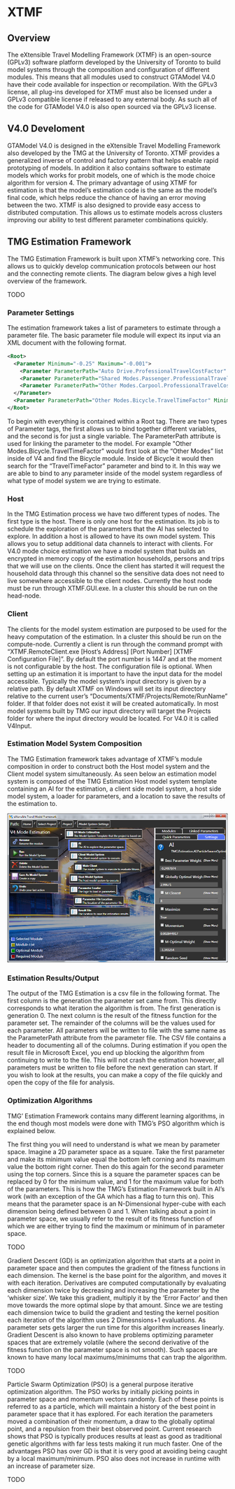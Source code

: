 # XTMF

## Overview

The eXtensible Travel Modelling Framework (XTMF) is an open-source (GPLv3) software platform developed by the University of Toronto to build model systems through the composition and configuration of different modules.  This means that all modules used to construct GTAModel V4.0 have their code available for inspection or recompilation.  With the GPLv3 license, all plug-ins developed for XTMF must also be licensed under a GPLv3 compatible license if released to any external body.  As such all of the code for GTAModel V4.0 is also open sourced via the GPLv3 license.

## V4.0 Develoment

GTAModel V4.0 is designed in the eXtensible Travel Modelling Framework also developed by the TMG at the University of Toronto. XTMF provides a generalized inverse of control and factory pattern that helps enable rapid prototyping of models.  In addition it also contains software to estimate models which works for probit models, one of which is the mode choice algorithm for version 4.  The primary advantage of using XTMF for estimation is that the model’s estimation code is the same as the model’s final code, which helps reduce the chance of having an error moving between the two.  XTMF is also designed to provide easy access to distributed computation.  This allows us to estimate models across clusters improving our ability to test different parameter combinations quickly.

## TMG Estimation Framework

The TMG Estimation Framework is built upon XTMF’s networking core.  This allows us to quickly develop communication protocols between our host and the connecting remote clients.  The diagram below gives a high level overview of the framework.

TODO

### Parameter Settings

The estimation framework takes a list of parameters to estimate through a parameter file.  The basic parameter file module will expect its input via an XML document with the following format.

```xml
<Root>
  <Parameter Minimum="-0.25" Maximum="-0.001">
    <Parameter ParameterPath="Auto Drive.ProfessionalTravelCostFactor" />
    <Parameter ParameterPath="Shared Modes.Passenger.ProfessionalTravelCostFactor" />
    <Parameter ParameterPath="Other Modes.Carpool.ProfessionalTravelCostFactor" />
  </Parameter>
  <Parameter ParameterPath="Other Modes.Bicycle.TravelTimeFactor" Minimum="-0.4" Maximum="0" />
</Root>

```
To begin with everything is contained within a Root tag.  There are two types of Parameter tags, the first allows us to bind together different variables, and the second is for just a single variable.  The ParameterPath attribute is used for linking the parameter to the model.  For example "Other Modes.Bicycle.TravelTimeFactor" would first look at the “Other Modes” list inside of V4 and find the Bicycle module.  Inside of Bicycle it would then search for the “TravelTimeFactor” parameter and bind to it.  In this way we are able to bind to any parameter inside of the model system regardless of what type of model system we are trying to estimate.

### Host

In the TMG Estimation process we have two different types of nodes.  The first type is the host.  There is only one host for the estimation.  Its job is to schedule the exploration of the parameters that the AI has selected to explore.  In addition a host is allowed to have its own model system.  This allows you to setup additional data channels to interact with clients.  For V4.0 mode choice estimation we have a model system that builds an encrypted in memory copy of the estimation households, persons and trips that we will use on the clients.  Once the client has started it will request the household data through this channel so the sensitive data does not need to live somewhere accessible to the client nodes.  Currently the host node must be run through XTMF.GUI.exe.  In a cluster this should be run on the head-node.


### Client

The clients for the model system estimation are purposed to be used for the heavy computation of the estimation.  In a cluster this should be run on the compute-node.  Currently a client is run through the command prompt with “XTMF.RemoteClient.exe [Host’s Address] [Port Number] [XTMF Configuration File]”.  By default the port number is 1447 and at the moment is not configurable by the host.  The configuration file is optional.  When setting up an estimation it is important to have the input data for the model accessible.  Typically the model system’s input directory is given by a relative path.  By default XTMF on Windows will set its input directory relative to the current user’s “Documents/XTMF/Projects/Remote/RunName” folder.  If that folder does not exist it will be created automatically.  In most model systems built by TMG our input directory will target the Projects folder for where the input directory would be located.  For V4.0 it is called V4Input.

### Estimation Model System Composition

The TMG Estimation framework takes advantage of XTMF’s module composition in order to construct both the Host model system and the Client model system simultaneously.  As seen below an estimation model system is composed of the TMG Estimation Host model system template containing an AI for the estimation, a client side model system, a host side model system, a loader for parameters, and a location to save the results of the estimation to.

![Figure 3 - an example of an estimation model system displayed by XTMF 1.0](images/3.png "Figure 3")

### Estimation Results/Output

The output of the TMG Estimation is a csv file in the following format.  The first column is the generation the parameter set came from.  This directly corresponds to what iteration the algorithm is from.  The first generation is generation 0.  The next column is the result of the fitness function for the parameter set.  The remainder of the columns will be the values used for each parameter.  All parameters will be written to file with the same name as the ParameterPath attribute from the parameter file.  The CSV file contains a header to documenting all of the columns.  During estimation if you open the result file in Microsoft Excel, you end up blocking the algorithm from continuing to write to the file.  This will not crash the estimation however, all parameters must be written to file before the next generation can start.  If you wish to look at the results, you can make a copy of the file quickly and open the copy of the file for analysis.

### Optimization Algorithms

TMG’ Estimation Framework contains many different learning algorithms, in the end though most models were done with TMG’s PSO algorithm which is explained below.

The first thing you will need to understand is what we mean by parameter space.  Imagine a 2D parameter space as a square.  Take the first parameter and make its minimum value equal the bottom left corning and its maximum value the bottom right corner.  Then do this again for the second parameter using the top corners.  Since this is a square the parameter spaces can be replaced by 0 for the minimum value, and 1 for the maximum value for both of the parameters.  This is how the TMG’s Estimation Framework built in AI’s work (with an exception of the GA which has a flag to turn this on).  This means that the parameter space is an N-Dimensional hyper-cube with each dimension being defined between 0 and 1.  When talking about a point in parameter space, we usually refer to the result of its fitness function of which we are either trying to find the maximum or minimum of in parameter space.

TODO

Gradient Descent (GD) is an optimization algorithm that starts at a point in parameter space and then computes the gradient of the fitness functions in each dimension.  The kernel is the base point for the algorithm, and moves it with each iteration.  Derivatives are computed computationally by evaluating each dimension twice by decreasing and increasing the parameter by the ‘whisker size’.  We take this gradient, multiply it by the ‘Error Factor’ and then move towards the more optimal slope by that amount. Since we are testing each dimension twice to build the gradient and testing the kernel position each iteration of the algorithm uses 2 Dimesnsions+1 evaluations.  As parameter sets gets larger the run time for this algorithm increases linearly.  Gradient Descent is also known to have problems optimizing parameter spaces that are extremely volatile (where the second derivative of the fitness function on the parameter space is not smooth).  Such spaces are known to have many local maximums/minimums that can trap the algorithm.

TODO

Particle Swarm Optimization (PSO) is a general purpose iterative optimization algorithm.  The PSO works by initially picking points in parameter space and momentum vectors randomly.  Each of these points is referred to as a particle, which will maintain a history of the best point in parameter space that it has explored.  For each iteration the parameters moved a combination of their momentum, a draw to the globally optimal point, and a repulsion from their best observed point.  Current research shows that PSO is typically produces results at least as good as traditional genetic algorithms with far less tests making it run much faster.  One of the advantages PSO has over GD is that it is very good at avoiding being caught by a local maximum/minimum.  PSO also does not increase in runtime with an increase of parameter size.

TODO


